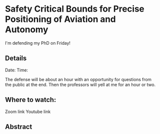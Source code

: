 # Safety Critical Bounds for Precise Positioning of Aviation and Autonomy

I'm defending my PhD on Friday!


## Details
Date:
Time: 

The defense will be about an hour with an opportunity for questions from the public at the end.  Then the professors will yell at me for an hour or two. 

## Where to watch:
Zoom link
Youtube link

## Abstract
